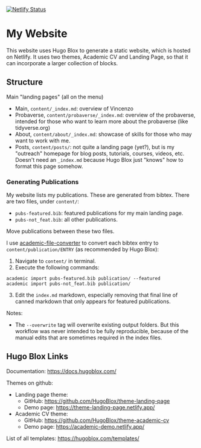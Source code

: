 <!-- BEGIN BADGES -->
[![Netlify Status](https://api.netlify.com/api/v1/badges/6014bb7d-6295-4d06-9de3-45cbd9592e64/deploy-status)](https://app.netlify.com/sites/vincenzocoia/deploys)
<!-- END BADGES -->

# My Website

This website uses Hugo Blox to generate a static website, which is hosted on Netlify. It uses two themes, Academic CV and Landing Page, so that it can incorporate a larger collection of blocks.

## Structure

Main "landing pages" (all on the menu)

- Main, `content/_index.md`: overview of Vincenzo
- Probaverse, `content/probaverse/_index.md`: overview of the probaverse, intended for those who want to learn more about the probaverse (like tidyverse.org)
- About, `content/about/_index.md`: showcase of skills for those who may want to work with me.
- Posts, `content/posts/`: not quite a landing page (yet?), but is my "outreach" homepage for blog posts, tutorials, courses, videos, etc. Doesn't need an `_index.md` because Hugo Blox just "knows" how to format this page somehow.

### Generating Publications

My website lists my publications. These are generated from bibtex. There are two files, under `content/`:

- `pubs-featured.bib`: featured publications for my main landing page.
- `pubs-not_feat.bib`: all other publications.

Move publications between these two files. 

I use [academic-file-converter](https://github.com/GetRD/academic-file-converter) to convert each bibtex entry to `content/publication/ENTRY` (as recommended by Hugo Blox):

1. Navigate to `content/` in terminal.
2. Execute the following commands:

```
academic import pubs-featured.bib publication/ --featured
academic import pubs-not_feat.bib publication/
```

3. Edit the `index.md` markdown, especially removing that final line of canned markdown that only appears for featured publications.

Notes: 

- The `--overwrite` tag will overwrite existing output folders. But this workflow was never intended to be fully reproducible, because of the manual edits that are sometimes required in the index files.

## Hugo Blox Links

Documentation: https://docs.hugoblox.com/

Themes on github:

- Landing page theme: 
	- GitHub: https://github.com/HugoBlox/theme-landing-page
	- Demo page: https://theme-landing-page.netlify.app/
- Academic CV theme: 
	- GitHub: https://github.com/HugoBlox/theme-academic-cv
	- Demo page: https://academic-demo.netlify.app/

List of all templates: https://hugoblox.com/templates/ 